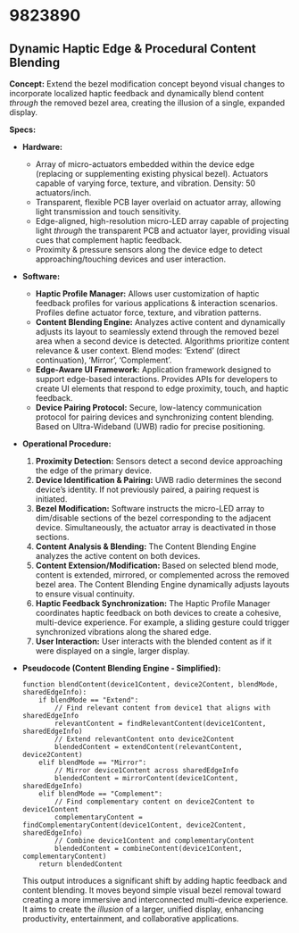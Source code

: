 # 9823890

## Dynamic Haptic Edge & Procedural Content Blending

**Concept:** Extend the bezel modification concept beyond visual changes to incorporate localized haptic feedback and dynamically blend content *through* the removed bezel area, creating the illusion of a single, expanded display.

**Specs:**

*   **Hardware:**
    *   Array of micro-actuators embedded within the device edge (replacing or supplementing existing physical bezel). Actuators capable of varying force, texture, and vibration. Density: 50 actuators/inch.
    *   Transparent, flexible PCB layer overlaid on actuator array, allowing light transmission and touch sensitivity.
    *   Edge-aligned, high-resolution micro-LED array capable of projecting light *through* the transparent PCB and actuator layer, providing visual cues that complement haptic feedback.
    *   Proximity & pressure sensors along the device edge to detect approaching/touching devices and user interaction.
*   **Software:**
    *   **Haptic Profile Manager:**  Allows user customization of haptic feedback profiles for various applications & interaction scenarios.  Profiles define actuator force, texture, and vibration patterns.
    *   **Content Blending Engine:**  Analyzes active content and dynamically adjusts its layout to seamlessly extend through the removed bezel area when a second device is detected.  Algorithms prioritize content relevance & user context.  Blend modes: ‘Extend’ (direct continuation), ‘Mirror’, ‘Complement’.
    *   **Edge-Aware UI Framework:**  Application framework designed to support edge-based interactions.  Provides APIs for developers to create UI elements that respond to edge proximity, touch, and haptic feedback.
    *   **Device Pairing Protocol:**  Secure, low-latency communication protocol for pairing devices and synchronizing content blending. Based on Ultra-Wideband (UWB) radio for precise positioning.
*   **Operational Procedure:**

    1.  **Proximity Detection:** Sensors detect a second device approaching the edge of the primary device.
    2.  **Device Identification & Pairing:** UWB radio determines the second device’s identity. If not previously paired, a pairing request is initiated.
    3.  **Bezel Modification:** Software instructs the micro-LED array to dim/disable sections of the bezel corresponding to the adjacent device. Simultaneously, the actuator array is deactivated in those sections.
    4.  **Content Analysis & Blending:** The Content Blending Engine analyzes the active content on both devices.
    5.  **Content Extension/Modification:** Based on selected blend mode, content is extended, mirrored, or complemented across the removed bezel area.  The Content Blending Engine dynamically adjusts layouts to ensure visual continuity.
    6.  **Haptic Feedback Synchronization:**  The Haptic Profile Manager coordinates haptic feedback on both devices to create a cohesive, multi-device experience. For example, a sliding gesture could trigger synchronized vibrations along the shared edge.
    7.  **User Interaction:** User interacts with the blended content as if it were displayed on a single, larger display.
*   **Pseudocode (Content Blending Engine - Simplified):**

    ```
    function blendContent(device1Content, device2Content, blendMode, sharedEdgeInfo):
        if blendMode == "Extend":
            // Find relevant content from device1 that aligns with sharedEdgeInfo
            relevantContent = findRelevantContent(device1Content, sharedEdgeInfo)
            // Extend relevantContent onto device2Content
            blendedContent = extendContent(relevantContent, device2Content)
        elif blendMode == "Mirror":
            // Mirror device1Content across sharedEdgeInfo
            blendedContent = mirrorContent(device1Content, sharedEdgeInfo)
        elif blendMode == "Complement":
            // Find complementary content on device2Content to device1Content
            complementaryContent = findComplementaryContent(device1Content, device2Content, sharedEdgeInfo)
            // Combine device1Content and complementaryContent
            blendedContent = combineContent(device1Content, complementaryContent)
        return blendedContent
    ```

    This output introduces a significant shift by adding haptic feedback and content blending. It moves beyond simple visual bezel removal toward creating a more immersive and interconnected multi-device experience. It aims to create the *illusion* of a larger, unified display, enhancing productivity, entertainment, and collaborative applications.